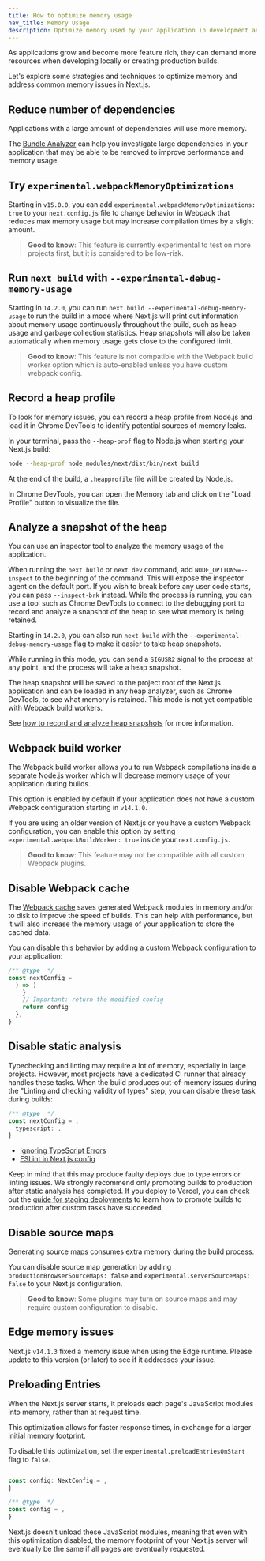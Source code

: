 ```yaml
---
title: How to optimize memory usage
nav_title: Memory Usage
description: Optimize memory used by your application in development and production.
---
```


As applications grow and become more feature rich, they can demand more resources when developing locally or creating production builds.

Let's explore some strategies and techniques to optimize memory and address common memory issues in Next.js.

## Reduce number of dependencies

Applications with a large amount of dependencies will use more memory.

The [Bundle Analyzer](/docs/app/guides/package-bundling) can help you investigate large dependencies in your application that may be able to be removed to improve performance and memory usage.

## Try `experimental.webpackMemoryOptimizations`

Starting in `v15.0.0`, you can add `experimental.webpackMemoryOptimizations: true` to your `next.config.js` file to change behavior in Webpack that reduces max memory usage but may increase compilation times by a slight amount.

> **Good to know**: This feature is currently experimental to test on more projects first, but it is considered to be low-risk.

## Run `next build` with `--experimental-debug-memory-usage`

Starting in `14.2.0`, you can run `next build --experimental-debug-memory-usage` to run the build in a mode where Next.js will print out information about memory usage continuously throughout the build, such as heap usage and garbage collection statistics. Heap snapshots will also be taken automatically when memory usage gets close to the configured limit.

> **Good to know**: This feature is not compatible with the Webpack build worker option which is auto-enabled unless you have custom webpack config.

## Record a heap profile

To look for memory issues, you can record a heap profile from Node.js and load it in Chrome DevTools to identify potential sources of memory leaks.

In your terminal, pass the `--heap-prof` flag to Node.js when starting your Next.js build:

```sh
node --heap-prof node_modules/next/dist/bin/next build
```

At the end of the build, a `.heapprofile` file will be created by Node.js.

In Chrome DevTools, you can open the Memory tab and click on the "Load Profile" button to visualize the file.

## Analyze a snapshot of the heap

You can use an inspector tool to analyze the memory usage of the application.

When running the `next build` or `next dev` command, add `NODE_OPTIONS=--inspect` to the beginning of the command. This will expose the inspector agent on the default port.
If you wish to break before any user code starts, you can pass `--inspect-brk` instead. While the process is running, you can use a tool such as Chrome DevTools to connect to the debugging port to record and analyze a snapshot of the heap to see what memory is being retained.

Starting in `14.2.0`, you can also run `next build` with the `--experimental-debug-memory-usage` flag to make it easier to take heap snapshots.

While running in this mode, you can send a `SIGUSR2` signal to the process at any point, and the process will take a heap snapshot.

The heap snapshot will be saved to the project root of the Next.js application and can be loaded in any heap analyzer, such as Chrome DevTools, to see what memory is retained. This mode is not yet compatible with Webpack build workers.

See [how to record and analyze heap snapshots](https://developer.chrome.com/docs/devtools/memory-problems/heap-snapshots) for more information.

## Webpack build worker

The Webpack build worker allows you to run Webpack compilations inside a separate Node.js worker which will decrease memory usage of your application during builds.

This option is enabled by default if your application does not have a custom Webpack configuration starting in `v14.1.0`.

If you are using an older version of Next.js or you have a custom Webpack configuration, you can enable this option by setting `experimental.webpackBuildWorker: true` inside your `next.config.js`.

> **Good to know**: This feature may not be compatible with all custom Webpack plugins.

## Disable Webpack cache

The [Webpack cache](https://webpack.js.org/configuration/cache/) saves generated Webpack modules in memory and/or to disk to improve the speed of builds. This can
help with performance, but it will also increase the memory usage of your application to store the cached data.

You can disable this behavior by adding a [custom Webpack configuration](/docs/app/api-reference/config/next-config-js/webpack) to your application:

```js filename="next.config.mjs"
/** @type  */
const nextConfig = 
  ) => )
    }
    // Important: return the modified config
    return config
  },
}

```

## Disable static analysis

Typechecking and linting may require a lot of memory, especially in large projects.
However, most projects have a dedicated CI runner that already handles these tasks.
When the build produces out-of-memory issues during the "Linting and checking validity of types" step, you can disable these task during builds:

```js filename="next.config.mjs"
/** @type  */
const nextConfig = ,
  typescript: ,
}

```

- [Ignoring TypeScript Errors](/docs/app/api-reference/config/typescript#disabling-typescript-errors-in-production)
- [ESLint in Next.js config](/docs/pages/api-reference/config/next-config-js/eslint)

Keep in mind that this may produce faulty deploys due to type errors or linting issues.
We strongly recommend only promoting builds to production after static analysis has completed.
If you deploy to Vercel, you can check out the [guide for staging deployments](https://vercel.com/docs/deployments/managing-deployments#staging-and-promoting-a-production-deployment) to learn how to promote builds to production after custom tasks have succeeded.

## Disable source maps

Generating source maps consumes extra memory during the build process.

You can disable source map generation by adding `productionBrowserSourceMaps: false` and `experimental.serverSourceMaps: false` to your Next.js configuration.

> **Good to know**: Some plugins may turn on source maps and may require custom configuration to disable.

## Edge memory issues

Next.js `v14.1.3` fixed a memory issue when using the Edge runtime. Please update to this version (or later) to see if it addresses your issue.

## Preloading Entries

When the Next.js server starts, it preloads each page's JavaScript modules into memory, rather than at request time.

This optimization allows for faster response times, in exchange for a larger initial memory footprint.

To disable this optimization, set the `experimental.preloadEntriesOnStart` flag to `false`.

```ts filename="next.config.ts" switcher

const config: NextConfig = ,
}

```

```js filename="next.config.mjs" switcher
/** @type  */
const config = ,
}

```

Next.js doesn't unload these JavaScript modules, meaning that even with this optimization disabled, the memory footprint of your Next.js server will eventually be the same if all pages are eventually requested.
